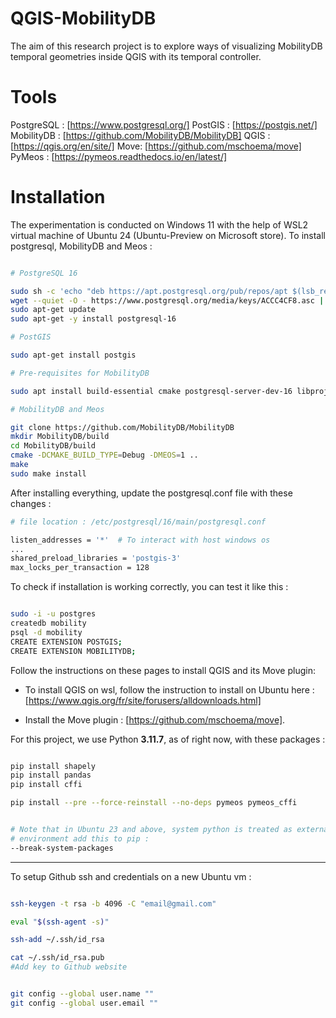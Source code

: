 # QGIS-MobilityDB
The aim of this research project is to explore ways of visualizing MobilityDB temporal geometries inside QGIS with its temporal controller.

# Tools

PostgreSQL : [https://www.postgresql.org/]
PostGIS : [https://postgis.net/]
MobilityDB : [https://github.com/MobilityDB/MobilityDB]
QGIS : [https://qgis.org/en/site/]
Move: [https://github.com/mschoema/move]
PyMeos : [https://pymeos.readthedocs.io/en/latest/]



# Installation 

The experimentation is conducted on Windows 11 with the help of WSL2 virtual machine of Ubuntu 24 (Ubuntu-Preview on Microsoft store).
To install postgresql, MobilityDB and Meos :

```bash

# PostgreSQL 16

sudo sh -c 'echo "deb https://apt.postgresql.org/pub/repos/apt $(lsb_release -cs)-pgdg main" > /etc/apt/sources.list.d/pgdg.list'
wget --quiet -O - https://www.postgresql.org/media/keys/ACCC4CF8.asc | sudo apt-key add -
sudo apt-get update
sudo apt-get -y install postgresql-16

# PostGIS

sudo apt-get install postgis

# Pre-requisites for MobilityDB

sudo apt install build-essential cmake postgresql-server-dev-16 libproj-dev libjson-c-dev libgsl-dev libgeos-dev

# MobilityDB and Meos

git clone https://github.com/MobilityDB/MobilityDB
mkdir MobilityDB/build
cd MobilityDB/build
cmake -DCMAKE_BUILD_TYPE=Debug -DMEOS=1 ..
make
sudo make install


```

After installing everything, update the postgresql.conf file with these changes :

```bash
# file location : /etc/postgresql/16/main/postgresql.conf

listen_addresses = '*'	# To interact with host windows os
...
shared_preload_libraries = 'postgis-3'
max_locks_per_transaction = 128

```


To check if installation is working correctly, you can test it like this :


```bash

sudo -i -u postgres
createdb mobility
psql -d mobility
CREATE EXTENSION POSTGIS;
CREATE EXTENSION MOBILITYDB;

```

Follow the instructions on these pages to install QGIS and its Move plugin:


- To install QGIS on wsl, follow the instruction to install on Ubuntu here : [https://www.qgis.org/fr/site/forusers/alldownloads.html]


- Install the Move plugin : [https://github.com/mschoema/move].


For this project, we use Python **3.11.7**, as of right now, with these packages :

```bash

pip install shapely
pip install pandas
pip install cffi

pip install --pre --force-reinstall --no-deps pymeos pymeos_cffi


# Note that in Ubuntu 23 and above, system python is treated as externally managed, to install these library to work within QGIS dev
# environment add this to pip :
--break-system-packages


```


--- 

To setup Github ssh and credentials on a new Ubuntu vm :


```bash

ssh-keygen -t rsa -b 4096 -C "email@gmail.com"

eval "$(ssh-agent -s)"

ssh-add ~/.ssh/id_rsa

cat ~/.ssh/id_rsa.pub
#Add key to Github website


git config --global user.name ""
git config --global user.email ""


```